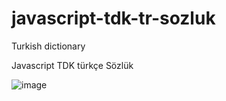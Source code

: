 # javascript-tdk-tr-sozluk

Turkish dictionary


Javascript TDK türkçe Sözlük

![image](https://user-images.githubusercontent.com/92299346/163815362-be14582d-4c5b-4f1a-983d-5d0fce1f839b.png)

